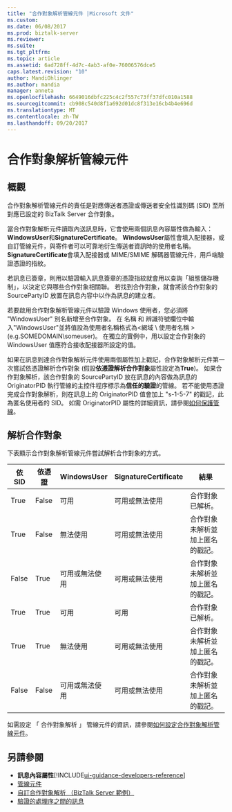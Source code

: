 ```yaml
---
title: "合作對象解析管線元件 |Microsoft 文件"
ms.custom: 
ms.date: 06/08/2017
ms.prod: biztalk-server
ms.reviewer: 
ms.suite: 
ms.tgt_pltfrm: 
ms.topic: article
ms.assetid: 6ad728ff-4d7c-4ab3-af0e-76006576dce5
caps.latest.revision: "10"
author: MandiOhlinger
ms.author: mandia
manager: anneta
ms.openlocfilehash: 6649016dbfc225c4c2f557c73ff37dfc010a1588
ms.sourcegitcommit: cb908c540d8f1a692d01dc8f313e16cb4b4e696d
ms.translationtype: MT
ms.contentlocale: zh-TW
ms.lasthandoff: 09/20/2017
---
```

# <a name="party-resolution-pipeline-component"></a>合作對象解析管線元件

## <a name="overview"></a>概觀
合作對象解析管線元件的責任是對應傳送者憑證或傳送者安全性識別碼 (SID) 至所對應已設定的 BizTalk Server 合作對象。  
  
 當合作對象解析元件讀取內送訊息時，它會使用兩個訊息內容屬性做為輸入： **WindowsUser**和**SignatureCertificate**。 **WindowsUser**屬性會填入配接器，或自訂管線元件，與寄件者可以可靠地衍生傳送者資訊時的使用者名稱。 **SignatureCertificate**會填入配接器或 MIME/SMIME 解碼器管線元件，用戶端驗證憑證的指紋。  
  
 若訊息已簽章，則用以驗證輸入訊息簽章的憑證指紋就會用以查詢「組態儲存機制」，以決定它與哪些合作對象相關聯。 若找到合作對象，就會將該合作對象的 SourcePartyID 放置在訊息內容中以作為訊息的建立者。  
  
 若要啟用合作對象解析管線元件以驗證 Windows 使用者，您必須將 "WindowsUser" 別名新增至合作對象。 在 名稱 和 辨識符號欄位中輸入"WindowsUser"並將值設為使用者名稱格式為\<網域 \ 使用者名稱 > (e.g.SOMEDOMAIN\someuser)。 在獨立的實例中，用以設定合作對象的 WindowsUser 值應符合接收配接器所設定的值。  
  
 如果在訊息到達合作對象解析元件使用兩個屬性加上戳記，合作對象解析元件第一次嘗試依憑證解析合作對象 (假設**依憑證解析合作對象**屬性設定為**True**)。 如果合作對象解析，該合作對象的 SourcePartyID 放在訊息的內容做為訊息的 OriginatorPID 執行管線的主控件程序標示為**信任的驗證**的管線。 若不能使用憑證完成合作對象解析，則在訊息上的 OriginatorPID 值會加上 "s-1-5-7" 的戳記，此為匿名使用者的 SID。 如需 OriginatorPID 屬性的詳細資訊，請參閱[如何保護管線](../core/how-to-secure-pipelines.md)。  

## <a name="resolve-the-party"></a>解析合作對象  
 下表顯示合作對象解析管線元件嘗試解析合作對象的方式。  
  
|依 SID|依憑證|WindowsUser|SignatureCertificate|結果|  
|------------|--------------------|-----------------|--------------------------|------------|  
|True|False|可用|可用或無法使用|合作對象已解析。|  
|True|False|無法使用|可用或無法使用|合作對象未解析並加上匿名的戳記。|  
|False|True|可用或無法使用|可用或無法使用|合作對象未解析並加上匿名的戳記。|  
|True|True|可用|可用|合作對象已解析。|  
|True|True|無法使用|可用或無法使用|合作對象未解析並加上匿名的戳記。|  
|False|False|可用或無法使用|可用或無法使用|合作對象未解析並加上匿名的戳記。|  
  
 如需設定 「 合作對象解析 」 管線元件的資訊，請參閱[如何設定合作對象解析管線元件](../core/how-to-configure-the-party-resolution-pipeline-component.md)。  
  
## <a name="see-also"></a>另請參閱  
-  **訊息內容屬性**[!INCLUDE[ui-guidance-developers-reference](../includes/ui-guidance-developers-reference.md)]   
-  [管線元件](../core/pipeline-components.md)   
-  [自訂合作對象解析 （BizTalk Server 範例）](../core/custom-party-resolution-biztalk-server-sample.md)   
-  [驗證的處理序之間的訊息](../core/authentication-of-messages-between-processes.md)